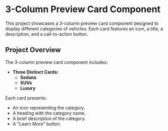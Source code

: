 # 3-Column Preview Card Component

This project showcases a 3-column preview card component designed to display different categories of vehicles. Each card features an icon, a title, a description, and a call-to-action button.

## Project Overview

The 3-column preview card component includes:

- **Three Distinct Cards:**
  - **Sedans**
  - **SUVs**
  - **Luxury**

Each card presents:
- An icon representing the category.
- A heading with the category name.
- A brief description of the category.
- A "Learn More" button.
